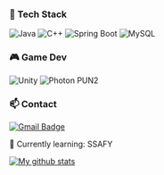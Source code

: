 ### 🚀 Tech Stack 
![Java](https://img.shields.io/badge/Java-007396?style=flat-square&logo=OpenJDK&logoColor=white)
![C++](https://img.shields.io/badge/C++-00599C?style=flat-square&logo=C%2B%2B&logoColor=white)
![Spring Boot](https://img.shields.io/badge/Spring%20Boot-6DB33F?style=flat-square&logo=Spring&logoColor=white)
![MySQL](https://img.shields.io/badge/MySQL-4479A1?style=flat-square&logo=MySQL&logoColor=white)
 
### 🎮 Game Dev 
![Unity](https://img.shields.io/badge/Unity-000000?style=flat-square&logo=Unity&logoColor=white)
![Photon PUN2](https://img.shields.io/badge/Photon%20PUN2-0078D7?style=flat-square&logo=Azure-DevOps&logoColor=white)

### 📫 Contact 
[![Gmail Badge](https://img.shields.io/badge/Gmail-d14836?style=flat-square&logo=Gmail&logoColor=white&link=mailto:mjang.dev@gmail.com)](mailto:mjang.dev@gmail.com)

🌱 Currently learning: SSAFY  

 [![My github stats](https://github-readme-stats.vercel.app/api?username=colamong)](https://github.com/anuraghazra/github-readme-stats)

